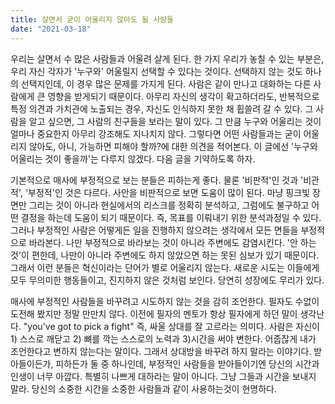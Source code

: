 ```yaml
---
title: 살면서 굳이 어울리지 않아도 될 사람들
date: "2021-03-18"
---
```


우리는 살면서 수 많은 사람들과 어울려 살게 된다. 한 가지 우리가 놓칠 수 있는 부분은, 우리 자신 각자가 '누구와' 어울릴지 선택할 수 있다는 것이다. 선택하지 않는 것도 하나의 선택지인데, 이 경우 많은 문제를 가지게 된다. 사람은 같이 만나고 대화하는 다른 사람에게 큰 영향을 받게되기 때문이다. 아무리 자신의 생각이 확고하더라도, 반복적으로 특정 의견과 가치관에 노출되는 경우, 자신도 인식하지 못한 채 휩쓸려 갈 수 있다. 그 사람을 알고 싶으면, 그 사람의 친구들을 보라는 말이 있다. 그 만큼 누구와 어울리는 것이 얼마나 중요한지 아무리 강조해도 지나치지 않다. 그렇다면 어떤 사람들과는 굳이 어울리지 않아도, 아니, 가능하면 피해야 할까?에 대한 의견을 적어본다. 이 글에선 '누구와 어울리는 것이 좋을까'는 다루지 않겠다. 다음 글을 기약하도록 하자. 

기본적으로 매사에 부정적으로 보는 분들은 피하는게 좋다. 물론 '비판적'인 것과 '비관적', '부정적'인 것은 다르다. 사안을 비판적으로 보면 도움이 많이 된다. 마냥 핑크빛 장면만 그리는 것이 아니라 현실에서의 리스크를 정확히 분석하고, 그럼에도 불구하고 어떤 결정을 하는데 도움이 되기 때문이다. 즉, 목표를 이뤄내기 위한 분석과정일 수 있다. 그러나 부정적인 사람은 어떻게든 일을 진행하지 않으려는 생각에서 모든 면들을 부정적으로 바라본다. 나만 부정적으로 바라보는 것이 아니라 주변에도 감염시킨다. '안 하는 것'이 편한데, 나만이 아니라 주변에도 하지 않았으면 하는 못된 심보가 있기 때문이다. 그래서 이런 분들은 혁신이라는 단어가 별로 어울리지 않는다. 새로운 시도는 이들에게 모두 무의미한 행동들이고, 진지하지 않은 것처럼 보인다. 당연히 성장에도 무리가 있다. 

매사에 부정적인 사람들을 바꾸려고 시도하지 않는 것을 감히 조언한다. 필자도 수없이 도전해 봤지만 정말 만만치 않다. 이전에 필자의 멘토가 항상 필자에게 하던 말이 생각난다. "you've got to pick a fight" 즉, 싸울 상대를 잘 고르라는 의미다. 사람은 자신이 1) 스스로 깨닫고 2) 뼈를 깍는 스스로의 노력과 3)시간을 써야 변한다. 어줍잖게 내가 조언한다고 변하지 않는다는 말이다. 그래서 상대방을 바꾸려 하지 말라는 이야기다. 받아들이든가, 피하든가 둘 중 하나인데, 부정적인 사람들을 받아들이기엔 당신의 시간과 인생이 너무 아깝다. 특별히 나쁘게 대하라는 말이 아니다. 그냥 그들과 시간을 보내지 말라. 당신의 소중한 시간을 소중한 사람들과 같이 사용하는것이 현명하다. 
